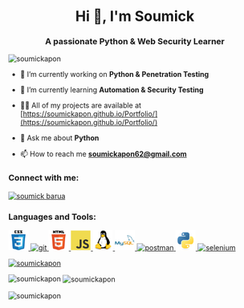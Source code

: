 <h1 align="center">Hi 👋, I'm Soumick</h1>
<h3 align="center">A passionate Python & Web Security Learner</h3>


<p align="left"> <img src="https://komarev.com/ghpvc/?username=soumickapon&label=Profile%20views&color=0e75b6&style=flat" alt="soumickapon" /> </p>


- 🔭 I’m currently working on **Python & Penetration Testing**

- 🌱 I’m currently learning **Automation & Security Testing**

- 👨‍💻 All of my projects are available at [https://soumickapon.github.io/Portfolio/](https://soumickapon.github.io/Portfolio/)

- 💬 Ask me about **Python**

- 📫 How to reach me **soumickapon62@gmail.com**



<h3 align="left">Connect with me:</h3>
<p align="left">
<a href="https://www.linkedin.com/in/soumick-barua-b543221bb/" target="blank"><img align="center" src="https://raw.githubusercontent.com/rahuldkjain/github-profile-readme-generator/master/src/images/icons/Social/linked-in-alt.svg" alt="soumick barua" height="30" width="40" /></a>
</p>

<h3 align="left">Languages and Tools:</h3>
<p align="left"> <a href="https://www.w3schools.com/css/" target="_blank" rel="noreferrer"> <img src="https://raw.githubusercontent.com/devicons/devicon/master/icons/css3/css3-original-wordmark.svg" alt="css3" width="40" height="40"/> </a> <a href="https://git-scm.com/" target="_blank" rel="noreferrer"> <img src="https://www.vectorlogo.zone/logos/git-scm/git-scm-icon.svg" alt="git" width="40" height="40"/> </a> <a href="https://www.w3.org/html/" target="_blank" rel="noreferrer"> <img src="https://raw.githubusercontent.com/devicons/devicon/master/icons/html5/html5-original-wordmark.svg" alt="html5" width="40" height="40"/> </a> <a href="https://developer.mozilla.org/en-US/docs/Web/JavaScript" target="_blank" rel="noreferrer"> <img src="https://raw.githubusercontent.com/devicons/devicon/master/icons/javascript/javascript-original.svg" alt="javascript" width="40" height="40"/> </a> <a href="https://www.linux.org/" target="_blank" rel="noreferrer"> <img src="https://raw.githubusercontent.com/devicons/devicon/master/icons/linux/linux-original.svg" alt="linux" width="40" height="40"/> </a> <a href="https://www.mysql.com/" target="_blank" rel="noreferrer"> <img src="https://raw.githubusercontent.com/devicons/devicon/master/icons/mysql/mysql-original-wordmark.svg" alt="mysql" width="40" height="40"/> </a> <a href="https://postman.com" target="_blank" rel="noreferrer"> <img src="https://www.vectorlogo.zone/logos/getpostman/getpostman-icon.svg" alt="postman" width="40" height="40"/> </a> <a href="https://www.python.org" target="_blank" rel="noreferrer"> <img src="https://raw.githubusercontent.com/devicons/devicon/master/icons/python/python-original.svg" alt="python" width="40" height="40"/> </a> <a href="https://www.selenium.dev" target="_blank" rel="noreferrer"> <img src="https://raw.githubusercontent.com/detain/svg-logos/780f25886640cef088af994181646db2f6b1a3f8/svg/selenium-logo.svg" alt="selenium" width="40" height="40"/> </a> </p>

<p align="left"> <a href="https://github.com/ryo-ma/github-profile-trophy"><img src="https://github-profile-trophy.vercel.app/?username=soumickapon" alt="soumickapon" /></a> </p>


<p><img align="left" src="https://github-readme-stats.vercel.app/api/top-langs?username=soumickapon&show_icons=true&locale=en&layout=compact" alt="soumickapon" /></p>

<p>&nbsp;<img align="center" src="https://github-readme-stats.vercel.app/api?username=soumickapon&show_icons=true&locale=en" alt="soumickapon" /></p>

<p><img align="center" src="https://github-readme-streak-stats.herokuapp.com/?user=soumickapon&" alt="soumickapon" /></p>
